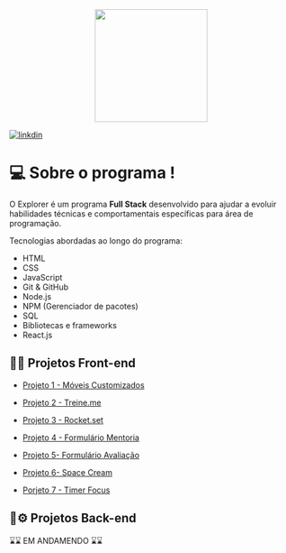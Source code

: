 <div align="center"> <img src="https://user-images.githubusercontent.com/87450820/179401847-13ab52c3-d70a-4eb9-9658-8225eac358eb.jpg" width="200px" /> </div>

[![linkdin](https://img.shields.io/badge/LinkedIn-0077B5?style=for-the-badge&logo=linkedin&logoColor=white)](https://www.linkedin.com/in/gabriel-neris/)

# 💻 Sobre o programa !

O Explorer é um programa **Full Stack** desenvolvido para ajudar a evoluir habilidades técnicas e comportamentais específicas para área de programação.

Tecnologias abordadas ao longo do programa:

- HTML
- CSS
- JavaScript
- Git & GitHub
- Node.js
- NPM (Gerenciador de pacotes)
- SQL
- Bibliotecas e frameworks
- React.js



## 🔗🎨 Projetos Front-end 

- [ Projeto 1 - Móveis Customizados ](https://github.com/gabriel-neriss/Explorer-Projeto01)

- [Projeto 2 - Treine.me ](https://github.com/gabriel-neriss/RocketseatProjeto2Treine.me)

- [Projeto 3 - Rocket.set](https://github.com/gabriel-neriss/-RocketseatProjetoFinal2)

- [Projeto 4 - Formulário Mentoria](https://github.com/gabriel-neriss/ProjFormIntermediario)

- [Projeto 5- Formulário Avaliação](https://github.com/gabriel-neriss/FormAvancado)

- [ Projeto 6- Space Cream](https://github.com/gabriel-neriss)

- [ Porjeto 7 - Timer Focus ](https://github.com/gabriel-neriss/TimerFocus)


## 🔗⚙️  Projetos Back-end 


⌛⌛ EM ANDAMENDO ⌛⌛



